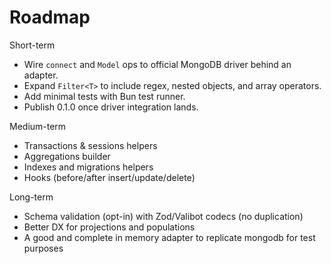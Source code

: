 # Roadmap

Short-term
- Wire `connect` and `Model` ops to official MongoDB driver behind an adapter.
- Expand `Filter<T>` to include regex, nested objects, and array operators.
- Add minimal tests with Bun test runner.
- Publish 0.1.0 once driver integration lands.

Medium-term
- Transactions & sessions helpers
- Aggregations builder
- Indexes and migrations helpers
- Hooks (before/after insert/update/delete)

Long-term
- Schema validation (opt-in) with Zod/Valibot codecs (no duplication)
- Better DX for projections and populations
- A good and complete in memory adapter to replicate mongodb for test purposes